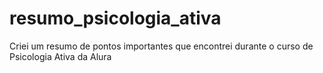 # resumo_psicologia_ativa
Criei um resumo de pontos importantes que encontrei durante o curso de Psicologia Ativa da Alura
